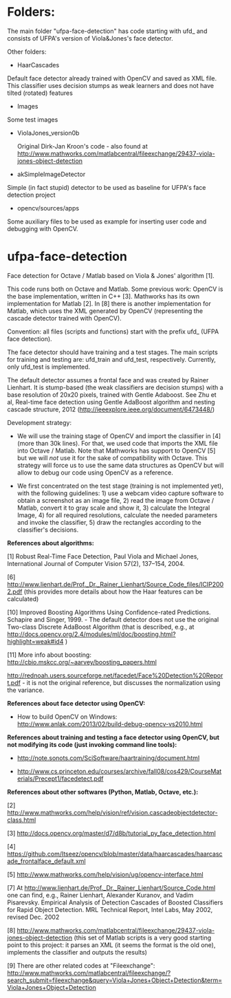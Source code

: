 # Folders:
The main folder "ufpa-face-detection" has code starting with ufd_ and consists of UFPA's version of Viola&Jones's face detector.

Other folders:
- HaarCascades

Default face detector already trained with OpenCV and saved as XML file. This classifier uses decision stumps as weak learners and does not have tilted (rotated) features

- Images

Some test images

- ViolaJones_version0b

	Original Dirk-Jan Kroon's code - also found at http://www.mathworks.com/matlabcentral/fileexchange/29437-viola-jones-object-detection

- akSimpleImageDetector

Simple (in fact stupid) detector to be used as baseline for UFPA's face detection project

- opencv/sources/apps

Some auxiliary files to be used as example for inserting user code and debugging with OpenCV.

# ufpa-face-detection

Face detection for Octave / Matlab based on Viola &amp; Jones' algorithm [1].

This code runs both on Octave and Matlab. Some previous work: OpenCV is the base implementation, written in C++ [3]. Mathworks has its own implementation for Matlab [2]. In [8] there is another implementation for Matlab, which uses the XML generated by OpenCV (representing the cascade detector trained with OpenCV).

Convention: all files (scripts and functions) start with the prefix ufd_ (UFPA face detection). 

The face detector should have training and a test stages. The main scripts for training and testing are: ufd_train and ufd_test, respectively. Currently, only ufd_test is implemented.

The default detector assumes a frontal face and was created by Rainer Lienhart. It is  stump-based (the weak classifiers are decision stumps) with a base resolution of 20x20 pixels, trained with Gentle Adaboost. See Zhu et al, Real-time face detection using Gentle AdaBoost algorithm and nesting cascade structure, 2012 (http://ieeexplore.ieee.org/document/6473448/)
    
Development strategy:

- We will use the training stage of OpenCV and import the classifier in [4] (more than 30k lines). For that, we used code that imports the XML file into Octave / Matlab. Note that Mathworks has support to OpenCV [5] but we will *not* use it for the sake of compatibility with Octave. This strategy will force us to use the same data structures as OpenCV but will allow to debug our code using OpenCV as a reference.

- We first concentrated on the test stage (training is not implemented yet), with the following guidelines: 1) use a webcam video capture software to obtain a screenshot as an image file, 2) read the image from Octave / Matlab, convert it to gray scale and show it, 3) calculate the Integral Image, 4) for all required resolutions, calculate the needed parameters and invoke the classifier, 5) draw the rectangles according to the classifier's decisions.

<b>References about algorithms:</b>

[1] Robust Real-Time Face Detection, Paul Viola and Michael Jones, International Journal of Computer Vision 57(2), 137–154, 2004.

[6] http://www.lienhart.de/Prof._Dr._Rainer_Lienhart/Source_Code_files/ICIP2002.pdf (this provides more details about how the Haar features can be calculated)


[10] Improved Boosting Algorithms Using Confidence-rated Predictions. Schapire and Singer, 1999. - The default detector does not use the original Two-class Discrete AdaBoost Algorithm (that is described, e.g., at http://docs.opencv.org/2.4/modules/ml/doc/boosting.html?highlight=weak#id4 )

[11] More info about boosting: http://cbio.mskcc.org/~aarvey/boosting_papers.html

http://rednoah.users.sourceforge.net/facedet/Face%20Detection%20Report.pdf - it is not the original reference, but discusses the normalization using the variance.

<b>References about face detector using OpenCV:</b>

- How to build OpenCV on Windows: http://www.anlak.com/2013/02/build-debug-opencv-vs2010.html

<b>References about training and testing a face detector using OpenCV, but not modifying its code (just invoking command line tools):</b>

- http://note.sonots.com/SciSoftware/haartraining/document.html

- http://www.cs.princeton.edu/courses/archive/fall08/cos429/CourseMaterials/Precept1/facedetect.pdf

<b>References about other softwares (Python, Matlab, Octave, etc.):</b>

[2] http://www.mathworks.com/help/vision/ref/vision.cascadeobjectdetector-class.html

[3] http://docs.opencv.org/master/d7/d8b/tutorial_py_face_detection.html

[4] https://github.com/Itseez/opencv/blob/master/data/haarcascades/haarcascade_frontalface_default.xml

[5] http://www.mathworks.com/help/vision/ug/opencv-interface.html

[7] At http://www.lienhart.de/Prof._Dr._Rainer_Lienhart/Source_Code.html one can find, e.g., Rainer Lienhart, Alexander Kuranov, and Vadim Pisarevsky. Empirical Analysis of Detection Cascades of Boosted Classifiers for Rapid Object Detection. MRL Technical Report, Intel Labs, May 2002, revised Dec. 2002

[8] http://www.mathworks.com/matlabcentral/fileexchange/29437-viola-jones-object-detection (this set of Matlab scripts is a very good starting point to this project: it parses an XML (it seems the format is the old one), implements the classifier and outputs the results)

[9] There are other related codes at "Fileexchange": http://www.mathworks.com/matlabcentral/fileexchange/?search_submit=fileexchange&query=Viola+Jones+Object+Detection&term=Viola+Jones+Object+Detection
